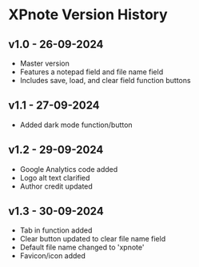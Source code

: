 # XPnote Version History

## v1.0 - 26-09-2024
- Master version
- Features a notepad field and file name field
- Includes save, load, and clear field function buttons

## v1.1 - 27-09-2024
- Added dark mode function/button

## v1.2 - 29-09-2024
- Google Analytics code added
- Logo alt text clarified
- Author credit updated

## v1.3 - 30-09-2024
- Tab in function added
- Clear button updated to clear file name field
- Default file name changed to 'xpnote'
- Favicon/icon added
